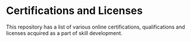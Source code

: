 # Certifications and Licenses

This repository has a list of various online certifications, qualifications and licenses acquired as a part of skill development.
